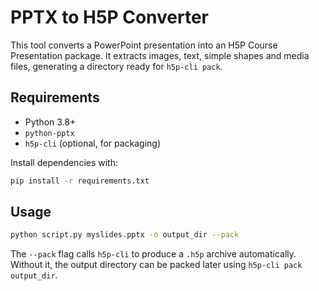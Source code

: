 # PPTX to H5P Converter

This tool converts a PowerPoint presentation into an H5P Course Presentation package. It extracts images, text, simple shapes and media files, generating a directory ready for `h5p-cli pack`.

## Requirements
- Python 3.8+
- `python-pptx`
- `h5p-cli` (optional, for packaging)

Install dependencies with:
```bash
pip install -r requirements.txt
```

## Usage
```bash
python script.py myslides.pptx -o output_dir --pack
```
The `--pack` flag calls `h5p-cli` to produce a `.h5p` archive automatically. Without it, the output directory can be packed later using `h5p-cli pack output_dir`.
